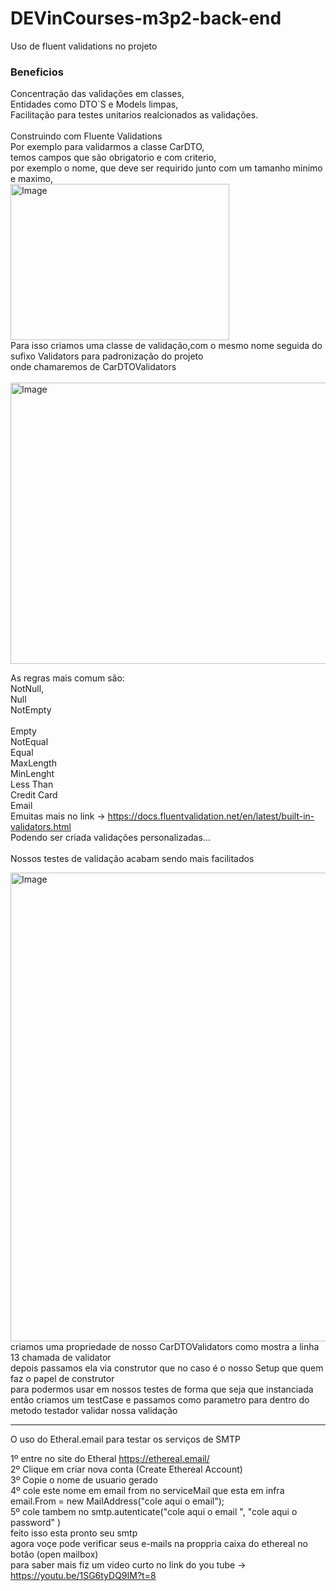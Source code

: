 # DEVinCourses-m3p2-back-end

Uso de fluent validations no projeto<br>
<h3>Beneficios</h3>
Concentração das validações em classes,<br>
Entidades como DTO`S e Models limpas,<br>
Facilitação para testes unitarios realcionados as validações.<br>
<br>
Construindo com Fluente Validations<br>
Por exemplo para validarmos a classe CarDTO,<br>
temos campos que são obrigatorio e com criterio,<br>
por exemplo o nome, que deve ser requirido junto com um tamanho minimo e maximo,<br>

<img src=https://user-images.githubusercontent.com/37316110/201797018-4993a76a-fe26-4244-ae7e-3ecca3be4ca5.png alt="Image" height="250" width="350">
<br>
Para isso criamos uma classe de validação,com o mesmo nome seguida do sufixo Validators para padronização do projeto<br>
onde chamaremos de CarDTOValidators<br>
<br>

<img src=https://user-images.githubusercontent.com/37316110/201799032-0e3cab74-9a9a-4442-92a2-ab984e640ef9.png alt="Image" height="450" width="650">

As regras mais comum são:<br>
NotNull,<br>
Null<br>
NotEmpty<br><br>
Empty<br>
NotEqual<br>
Equal<br>
MaxLength<br>
MinLenght<br>
Less Than<br>
Credit Card<br>
Email<br>
Emuitas mais no link -> https://docs.fluentvalidation.net/en/latest/built-in-validators.html <br>
Podendo ser criada validações personalizadas...<br>
<br>
Nossos testes de validação acabam sendo mais facilitados <br>


<img src=https://user-images.githubusercontent.com/37316110/201800954-0708018c-5c23-4d9c-b977-0e763510baa2.png alt="Image" height="750" width="750">
<Apos importarmos a classe que se deseja testar<br>
criamos uma propriedade de nosso CarDTOValidators como mostra a linha 13 chamada de validator<br>
depois passamos ela via construtor que no caso é o nosso Setup que quem faz o papel de construtor <br>
para podermos usar em nossos testes de forma que seja que instanciada <br>
então criamos um testCase e passamos como parametro para dentro do metodo testador validar nossa validação<br>

*****************************************************************************************************************************

O uso do Etheral.email para testar os serviços de SMTP <br>

1º entre no site do Etheral https://ethereal.email/  <br>
2º Clique em criar nova conta (Create Ethereal Account)<br>
3º Copie o nome de usuario gerado <br>
4º cole este nome em email from no serviceMail que esta em infra  email.From = new MailAddress("cole aqui o email");<br>
5º cole tambem no smtp.autenticate("cole aqui o email ", "cole aqui o password" )<br>
feito isso esta pronto seu smtp <br>
agora voçe pode verificar seus e-mails na proppria caixa do ethereal no botão (open mailbox)<br>
para saber mais fiz um video curto no link do you tube -> https://youtu.be/1SG6tyDQ9IM?t=8  <br>





    
